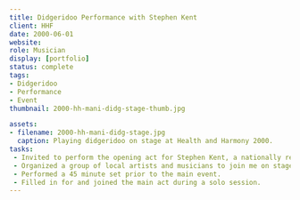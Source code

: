 ```yaml
---
title: Didgeridoo Performance with Stephen Kent
client: HHF
date: 2000-06-01
website: 
role: Musician
display: [portfolio]
status: complete
tags:
- Didgeridoo
- Performance
- Event
thumbnail: 2000-hh-mani-didg-stage-thumb.jpg

assets: 
- filename: 2000-hh-mani-didg-stage.jpg
  caption: Playing didgeridoo on stage at Health and Harmony 2000.
tasks: 
 - Invited to perform the opening act for Stephen Kent, a nationally recognized didgeridoo musician. 
 - Organized a group of local artists and musicians to join me on stage.
 - Performed a 45 minute set prior to the main event.
 - Filled in for and joined the main act during a solo session.
---
```

